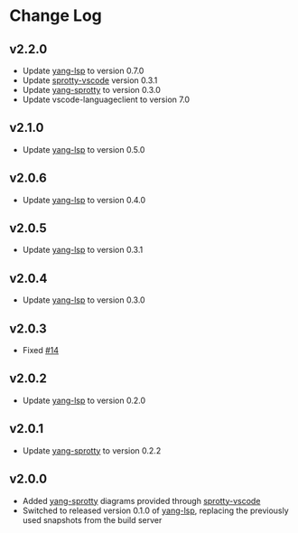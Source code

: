 # Change Log
## v2.2.0
 * Update [yang-lsp](https://github.com/theia-ide/yang-lsp) to version 0.7.0
 * Update [sprotty-vscode](https://github.com/eclipse/sprotty-vscode) version 0.3.1
 * Update [yang-sprotty](https://github.com/theia-ide/yang-sprotty) to version 0.3.0
 * Update vscode-languageclient to version 7.0

## v2.1.0

 * Update [yang-lsp](https://github.com/theia-ide/yang-lsp) to version 0.5.0
## v2.0.6

 * Update [yang-lsp](https://github.com/theia-ide/yang-lsp) to version 0.4.0
## v2.0.5

 * Update [yang-lsp](https://github.com/theia-ide/yang-lsp) to version 0.3.1
## v2.0.4

 * Update [yang-lsp](https://github.com/theia-ide/yang-lsp) to version 0.3.0

## v2.0.3

 * Fixed [#14](https://github.com/theia-ide/yang-vscode/issues/14)

## v2.0.2

 * Update [yang-lsp](https://github.com/theia-ide/yang-lsp) to version 0.2.0

## v2.0.1

 * Update [yang-sprotty](https://github.com/theia-ide/yang-sprotty) to version 0.2.2

## v2.0.0

 * Added [yang-sprotty](https://github.com/theia-ide/yang-sprotty) diagrams provided through [sprotty-vscode](https://github.com/eclipse/sprotty-vscode)
 * Switched to released version 0.1.0 of [yang-lsp](https://github.com/theia-ide/yang-lsp), replacing the previously used snapshots from the build server
